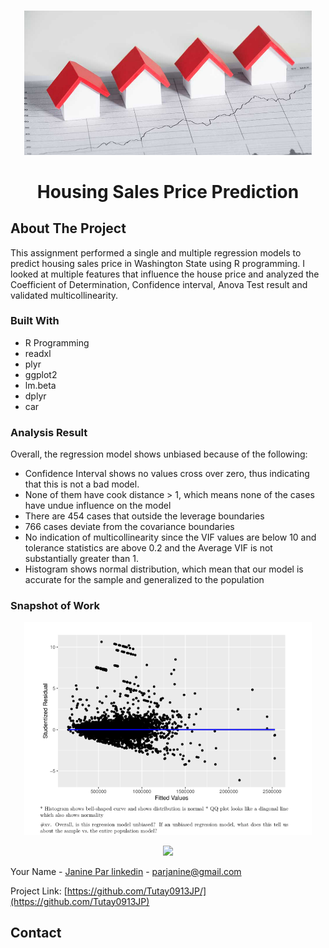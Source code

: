 <!-- PROJECT LOGO -->
<br />
<div align="center">
<p align="center">
  <img width="460" height="auto" src="https://github.com/Tutay0913JP/DataScienceWork/blob/main/images/HousingSalesPrice.png">
</p>


  <h1 align="center">Housing Sales Price Prediction </h1>
</div>

<!-- ABOUT THE PROJECT -->
## About The Project

This assignment performed a single and multiple regression models to predict housing sales price in Washington State using R programming. I looked at multiple features that influence the house price and analyzed the Coefficient of Determination, Confidence interval, Anova Test result and validated multicollinearity. 


### Built With
* R Programming
* readxl
* plyr
* ggplot2
* lm.beta
* dplyr
* car

<!-- GETTING STARTED -->
### Analysis Result
 Overall, the regression model shows unbiased because of the following:
 * Confidence Interval shows no values cross over zero, thus indicating that this is not a bad model.
 * None of them have cook distance > 1, which means none of the cases have undue influence on the  model
 * There are 454 cases that outside the leverage boundaries
 * 766 cases deviate from the covariance boundaries
 * No indication of multicollinearity since the VIF values are below 10 and tolerance statistics are above  0.2 and the Average VIF is not substantially greater than 1.
 * Histogram shows normal distribution, which mean that our model is accurate for the sample and  generalized to the population

### Snapshot of Work

<p align="center">
  <img width="460" height="auto" src="https://github.com/Tutay0913JP/DataScienceWork/blob/main/images/housingSalesPrice1.png">
</p>

<p align="center">
  <img width="460" height="auto" src="https://github.com/Tutay0913JP/DataScienceWork/blob/main/images/housingSalesResult.png">
</p>


Your Name - [Janine Par linkedin](https://www.linkedin.com/in/janine-par-a0753a2b8) - parjanine@gmail.com

Project Link: [https://github.com/Tutay0913JP/](https://github.com/Tutay0913JP)

## Contact
